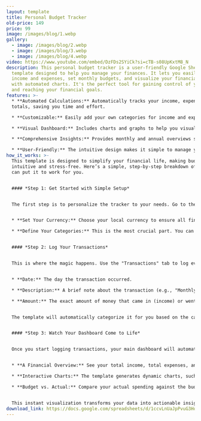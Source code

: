 ```yaml
---
layout: template
title: Personal Budget Tracker
old-price: 149
price: 99
image: /images/blog/1.webp
gallery:
  - image: /images/blog/2.webp
  - image: /images/blog/3.webp
  - image: /images/blog/4.webp
video: https://www.youtube.com/embed/DzFDs2SYiCk?si=cTB-s08UpKxtM8_N
description: This personal budget tracker is a user-friendly Google Sheets
  template designed to help you manage your finances. It lets you easily track
  income and expenses, set monthly budgets, and visualize your financial health
  with automated charts. It's the perfect tool for gaining control of your money
  and reaching your financial goals.
features: >-
  * **Automated Calculations:** Automatically tracks your income, expenses, and
  totals, saving you time and effort.

  * **Customizable:** Easily add your own categories for income and expenses to fit your personal finances.

  * **Visual Dashboard:** Includes charts and graphs to help you visualize your spending and financial trends at a glance.

  * **Comprehensive Insights:** Provides monthly and annual overviews so you can quickly see your financial health.

  * **User-Friendly:** The intuitive design makes it simple to manage your budget, even if you're a beginner.
how_it_works: >-
  This template is designed to simplify your financial life, making budgeting
  intuitive and stress-free. Here’s a simple, step-by-step breakdown of how you
  can put it to work for you.


  #### *Step 1: Get Started with Simple Setup*


  The first step is to personalize the tracker to your needs. Go to the "Setup" tab where you can:


  * **Set Your Currency:** Choose your local currency to ensure all financial data is accurate.

  * **Define Your Categories:** This is the most crucial part. You can easily add, edit, or remove categories for both your income (e.g., "Salary," "Freelance," "Side Hustle") and your expenses (e.g., "Groceries," "Rent," "Entertainment"). This ensures your budget perfectly fits your lifestyle.


  #### *Step 2: Log Your Transactions*


  This is where the magic happens. Use the "Transactions" tab to log every single financial activity. All you need to do is enter three simple pieces of information:


  * **Date:** The day the transaction occurred.

  * **Description:** A brief note about the transaction (e.g., "Monthly Rent," "Coffee with friends").

  * **Amount:** The exact amount of money that came in (income) or went out (expense).


  The template will automatically categorize it for you based on the categories you set up in Step 1.


  #### *Step 3: Watch Your Dashboard Come to Life*


  Once you start logging transactions, your main dashboard will automatically update in real-time. This is where you get a clear visual summary of your finances. On the dashboard, you’ll find:


  * **A Financial Overview:** See your total income, total expenses, and your net savings for the month.

  * **Interactive Charts:** The template generates dynamic charts, such as a pie chart showing where your money is going and a line graph tracking your cash flow.

  * **Budget vs. Actual:** Compare your actual spending against the budget you set for each category, so you can easily see if you're on track or need to make adjustments.


  This instant visualization transforms your data into actionable insights, helping you take control of your financial journey with confidence.
download_link: https://docs.google.com/spreadsheets/d/1ccvLnUaJpPvuG3HoSS_pjlLzYYwykvp_CyE-iRgu3mE/template/preview
---
```

